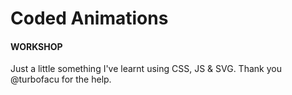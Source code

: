 # Coded Animations
#### WORKSHOP

Just a little something I've learnt using CSS, JS & SVG. Thank you @turbofacu for the help.
